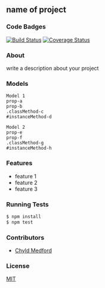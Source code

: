 ## name of project
### Code Badges
[![Build Status](https://travis-ci.org/kaylalynjones/iron-chef.svg)](https://travis-ci.org/kaylalynjones/iron-chef)
[![Coverage Status](https://coveralls.io/repos/kaylalynjones/iron-chef/badge.png)](https://coveralls.io/r/kaylalynjones/iron-chef)

### About
write a description about your project

### Models
```
Model 1
prop-a
prop-b
.classMethod-c
#instanceMethod-d
```

```
Model 2
prop-e
prop-f
.classMethod-g
#instanceMethod-h
```

### Features
- feature 1
- feature 2
- feature 3

### Running Tests
```bash
$ npm install
$ npm test
```

### Contributors
- [Chyld Medford](https://github.com/chyld)

### License
[MIT](LICENSE)


